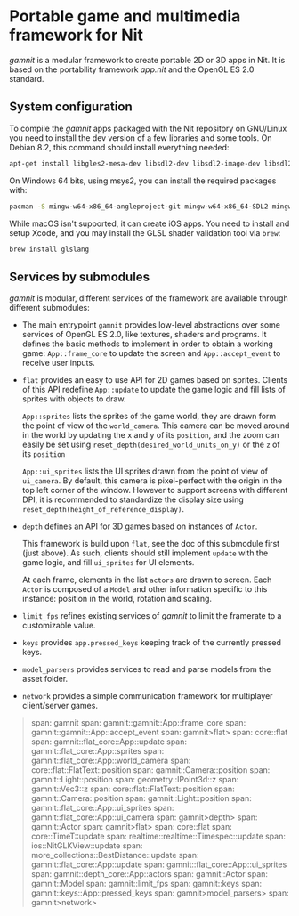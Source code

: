 # Portable game and multimedia framework for Nit

_gamnit_ is a modular framework to create portable 2D or 3D apps in Nit.
It is based on the portability framework _app.nit_ and the OpenGL ES 2.0 standard.

## System configuration

To compile the _gamnit_ apps packaged with the Nit repository on GNU/Linux you need to install the dev version of a few libraries and some tools.
On Debian 8.2, this command should install everything needed:

~~~bash
apt-get install libgles2-mesa-dev libsdl2-dev libsdl2-image-dev libsdl2-mixer-dev inkscape
~~~

On Windows 64 bits, using msys2, you can install the required packages with:

~~~bash
pacman -S mingw-w64-x86_64-angleproject-git mingw-w64-x86_64-SDL2 mingw-w64-x86_64-SDL2_image mingw-w64-x86_64-SDL2_mixer
~~~

While macOS isn't supported, it can create iOS apps.
You need to install and setup Xcode, and you may install the GLSL shader validation tool via `brew`:

~~~bash
brew install glslang
~~~

## Services by submodules

_gamnit_ is modular, different services of the framework are available through different submodules:

* The main entrypoint `gamnit` provides low-level abstractions over some services of OpenGL ES 2.0, like textures, shaders and programs.
  It defines the basic methods to implement in order to obtain a working game:
  `App::frame_core` to update the screen and `App::accept_event` to receive user inputs.

* `flat` provides an easy to use API for 2D games based on sprites.
  Clients of this API redefine `App::update` to update the game logic and fill lists of sprites with objects to draw.

  `App::sprites` lists the sprites of the game world, they are drawn form the point of view of the `world_camera`.
  This camera can be moved around in the world by updating the x and y of its `position`,
  and the zoom can easily be set using `reset_depth(desired_world_units_on_y)` or the `z` of its `position`

  `App::ui_sprites` lists the UI sprites drawn from the point of view of `ui_camera`.
  By default, this camera is pixel-perfect with the origin in the top left corner of the window.
  However to support screens with different DPI, it is recommended to standardize
  the display size using `reset_depth(height_of_reference_display)`.

* `depth` defines an API for 3D games based on instances of `Actor`.

  This framework is build upon `flat`, see the doc of this submodule first (just above).
  As such, clients should still implement `update` with the game logic, and fill `ui_sprites` for UI elements.

  At each frame, elements in the list `actors` are drawn to screen.
  Each `Actor` is composed of a `Model` and other information specific to this instance:
  position in the world, rotation and scaling.

* `limit_fps` refines existing services of _gamnit_ to limit the framerate to a customizable value.

* `keys` provides `app.pressed_keys` keeping track of the currently pressed keys.

* `model_parsers` provides services to read and parse models from the asset folder.

* `network` provides a simple communication framework for multiplayer client/server games.

> span: gamnit
> span: gamnit::gamnit::App::frame_core
> span: gamnit::gamnit::App::accept_event
> span: gamnit>flat>
> span: core::flat
> span: gamnit::flat_core::App::update
> span: gamnit::flat_core::App::sprites
> span: gamnit::flat_core::App::world_camera
> span: core::flat::FlatText::position
> span: gamnit::Camera::position
> span: gamnit::Light::position
> span: geometry::IPoint3d::z
> span: gamnit::Vec3::z
> span: core::flat::FlatText::position
> span: gamnit::Camera::position
> span: gamnit::Light::position
> span: gamnit::flat_core::App::ui_sprites
> span: gamnit::flat_core::App::ui_camera
> span: gamnit>depth>
> span: gamnit::Actor
> span: gamnit>flat>
> span: core::flat
> span: core::TimeT::update
> span: realtime::realtime::Timespec::update
> span: ios::NitGLKView::update
> span: more_collections::BestDistance::update
> span: gamnit::flat_core::App::update
> span: gamnit::flat_core::App::ui_sprites
> span: gamnit::depth_core::App::actors
> span: gamnit::Actor
> span: gamnit::Model
> span: gamnit::limit_fps
> span: gamnit::keys
> span: gamnit::keys::App::pressed_keys
> span: gamnit>model_parsers>
> span: gamnit>network>

